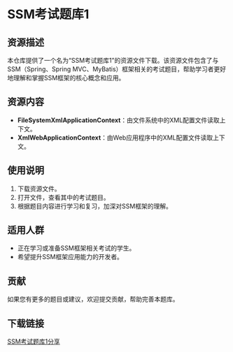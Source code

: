 # SSM考试题库1

## 资源描述

本仓库提供了一个名为“SSM考试题库1”的资源文件下载。该资源文件包含了与SSM（Spring、Spring MVC、MyBatis）框架相关的考试题目，帮助学习者更好地理解和掌握SSM框架的核心概念和应用。

## 资源内容

- **FileSystemXmlApplicationContext**：由文件系统中的XML配置文件读取上下文。
- **XmlWebApplicationContext**：由Web应用程序中的XML配置文件读取上下文。

## 使用说明

1. 下载资源文件。
2. 打开文件，查看其中的考试题目。
3. 根据题目内容进行学习和复习，加深对SSM框架的理解。

## 适用人群

- 正在学习或准备SSM框架相关考试的学生。
- 希望提升SSM框架应用能力的开发者。

## 贡献

如果您有更多的题目或建议，欢迎提交贡献，帮助完善本题库。

## 下载链接

[SSM考试题库1分享](https://pan.quark.cn/s/7dcbdf062af3)